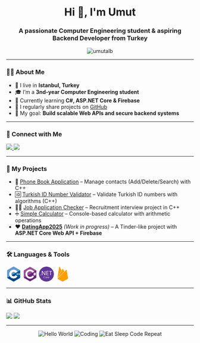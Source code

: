 <h1 align="center">Hi 👋, I'm Umut</h1>
<h3 align="center">A passionate Computer Engineering student & aspiring Backend Developer from Turkey</h3>

<p align="center">
  <img src="https://komarev.com/ghpvc/?username=umutalb&label=Profile%20views&color=0e75b6&style=flat" alt="umutalb" />
</p>

---

### 👨‍💻 About Me  
- 🌉 I live in **Istanbul, Turkey**  
- 🎓 I’m a **3nd-year Computer Engineering student**  
- 🌱 Currently learning **C#, ASP.NET Core & Firebase**  
- 📝 I regularly share projects on [GitHub](https://github.com/Umutalb)  
- 🎯 My goal: **Build scalable Web APIs and secure backend systems**  

---

### 🔗 Connect with Me  
<p align="left">
  <a href="https://www.linkedin.com/in/umut-albayrak24/" target="blank">
    <img src="https://img.shields.io/badge/LinkedIn-0A66C2?style=for-the-badge&logo=linkedin&logoColor=white" />
  </a>
  <a href="https://github.com/Umutalb" target="blank">
    <img src="https://img.shields.io/badge/GitHub-181717?style=for-the-badge&logo=github&logoColor=white" />
  </a>
</p>

---

### 🚀 My Projects  
- 📒 [Phone Book Application](https://github.com/Umutalb/PhoneBook) – Manage contacts (Add/Delete/Search) with C++  
- 🆔 [Turkish ID Number Validator](https://github.com/Umutalb/TurkishIdNumberValidator) – Validate Turkish ID numbers with algorithms (C++)  
- 🧑‍💼 [Job Application Checker](https://github.com/Umutalb/JobApplicationChecker) – Recruitment interview project in C++  
- ➗ [Simple Calculator](https://github.com/Umutalb/SimpleCalculator) – Console-based calculator with arithmetic operations  
- ❤️ **[DatingApp2025](https://github.com/Umutalb/DatingApp2025)** *(Work in progress)* – A Tinder-like project with **ASP.NET Core Web API + Firebase**  

---

### 🛠️ Languages & Tools  
<p align="left">
  <img src="https://raw.githubusercontent.com/devicons/devicon/master/icons/cplusplus/cplusplus-original.svg" width="40" height="40" alt="C++"/>
  <img src="https://raw.githubusercontent.com/devicons/devicon/master/icons/csharp/csharp-original.svg" width="40" height="40" alt="C#"/>
  <img src="https://raw.githubusercontent.com/devicons/devicon/master/icons/dotnetcore/dotnetcore-original.svg" width="40" height="40" alt=".NET Core"/>
  <img src="https://raw.githubusercontent.com/devicons/devicon/master/icons/firebase/firebase-plain.svg" width="40" height="40" alt="Firebase"/>
</p>

---

### 📊 GitHub Stats  
<p align="left">
  <img src="https://github-readme-stats.vercel.app/api?username=Umutalb&theme=material-palenight&hide_border=false&count_private=true&show_icons=true" height="180"/>
  <img src="https://github-readme-stats.vercel.app/api/top-langs/?username=Umutalb&theme=material-palenight&hide_border=false&layout=compact" height="180"/>
</p>

---

<p align="center">
  <img src="https://media.giphy.com/media/h408T6Y5GfmXBKW62l/giphy.gif" width="250" alt="Hello World" />
  <img src="https://media.giphy.com/media/bGgsc5mWoryfgKBx1u/giphy.gif" width="250" alt="Coding" />
  <img src="https://github.com/Umutalb/Umutalb/blob/main/img/EatSleepCodeRepeat.gif" width="200" alt="Eat Sleep Code Repeat" />
</p>
